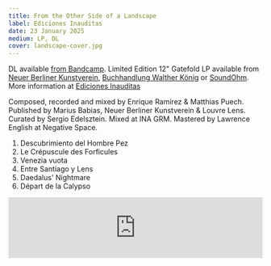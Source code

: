 ```yaml
---
title: From the Other Side of a Landscape
label: Ediciones Inauditas
date: 23 January 2025
medium: LP, DL
cover: landscape-cover.jpg
---
```


DL available [from
Bandcamp](https://matthiaspuech.bandcamp.com/album/from-the-other-side-of-a-landscape).
Limited Edition 12" Gatefold LP available from [Neuer Berliner
Kunstverein](https://www.nbk.org/en/publikationen/ramirez-puech), [Buchhandlung
Walther
König](https://www.buchhandlung-walther-koenig.de/koenig2/index.php?mode=start)
or [SoundOhm](https://www.soundohm.com/product/form-the-other-side-of-a). More
information at [Ediciones Inauditas](https://ediciones-inauditas.art/)

Composed, recorded and mixed by Enrique Ramírez & Matthias Puech. Published by
Marius Babias, Neuer Berliner Kunstverein & Louvre Lens. Curated by Sergio
Edelsztein. Mixed at INA GRM. Mastered by Lawrence English at Negative Space.

1. Descubrimiento del Hombre Pez
2. Le Crépuscule des Forficules
3. Venezia vuota
4. Entre Santiago y Lens
5. Daedalus' Nightmare
6. Départ de la Calypso

<iframe style="border: 0; width: 100%; height: 120px;" src="https://bandcamp.com/EmbeddedPlayer/album=554689457/size=large/bgcol=ffffff/linkcol=0687f5/tracklist=false/artwork=small/transparent=true/" seamless><a href="https://matthiaspuech.bandcamp.com/album/from-the-other-side-of-a-landscape">From the Other Side of a Landscape by Enrique Ramírez &amp; Matthias Puech</a></iframe>
